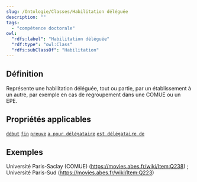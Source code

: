 ```yaml
---
slug: /Ontologie/Classes/Habilitation déléguée
description: ""
tags:
  - "compétence doctorale"
owl:
  "rdfs:label": "Habilitation déléguée"
  "rdf:type": "owl:Class"
  "rdfs:subClassOf": "Habilitation"
---
```


<OntologyTable frontMatter={frontMatter}/>

## Définition

Représente une habilitation déléguée, tout ou partie, par un établissement à un autre, par exemple en cas de regroupement dans une COMUE ou un EPE. 

## Propriétés applicables

[`début`](début.md)
[`fin`](fin.md)
[`preuve`](preuve.md)
[`a pour délégataire`](a_pour_délégataire.md)
[`est délégataire de`](est_délégataire_de.md)

## Exemples

Université Paris-Saclay (COMUE) (https://movies.abes.fr/wiki/Item:Q238) ; Université Paris-Sud (https://movies.abes.fr/wiki/Item:Q223)
